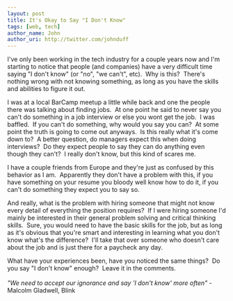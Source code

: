 ```yaml
---
layout: post
title: It's Okay to Say "I Don't Know"
tags: [web, tech]
author_name: John
author_uri: http://twitter.com/johnduff
---
```


<p>

I've only been working in the tech industry for a couple years now and
I'm starting to notice that people (and companies) have a very difficult
time saying "I don't know&quot; (or "no&quot;, "we can't&quot;, etc). 
Why is this?  There's nothing wrong with not knowing something, as long
as you have the skills and abilities to figure it out.

</p>
<p>

I was at a local BarCamp meetup a little while back and one the people
there was talking about finding jobs.  At one point he said to never say
you can't do something in a job interview or else you wont get the job. 
I was baffled.  If you can't do something, why would you say you can? 
At some point the truth is going to come out anyways.  Is this really
what it's come down to?  A better question, do managers expect this when
doing interviews?  Do they expect people to say they can do anything
even though they can't?  I really don't know, but this kind of scares
me.

</p>
<p>

I have a couple friends from Europe and they're just as confused by this
behavior as I am.  Apparently they don't have a problem with this, if
you have something on your resume you bloody well know how to do it, if
you can't do something they expect you to say so.

</p>
<p>

And really, what is the problem with hiring someone that might not know
every detail of everything the position requires?  If I were hiring
someone I'd mainly be interested in their general problem solving and
critical thinking skills.  Sure, you would need to have the basic skills
for the job, but as long as it's obvious that you're smart and
interesting in learning what you don't know what's the difference?  I'll
take that over someone who doesn't care about the job and is just there
for a paycheck any day.

</p>
<p>

What have your experiences been, have you noticed the same things?  Do
you say "I don't know&quot; enough?  Leave it in the
comments.<br /><em><br />"We need to accept our ignorance and say 'I
don't know' more often&quot; </em>- Malcolm Gladwell, Blink

</p>
